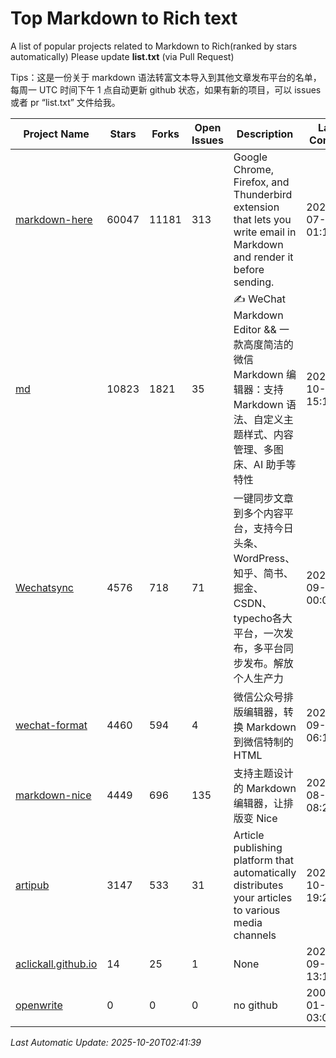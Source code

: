 # Top Markdown to Rich text
A list of popular projects related to Markdown to Rich(ranked by stars automatically)
Please update **list.txt** (via Pull Request)

Tips：这是一份关于 markdown 语法转富文本导入到其他文章发布平台的名单，每周一 UTC 时间下午 1 点自动更新 github 状态，如果有新的项目，可以 issues 或者 pr “list.txt” 文件给我。

| Project Name | Stars | Forks | Open Issues | Description | Last Commit |
| ------------ | ----- | ----- | ----------- | ----------- | ----------- |
| [markdown-here](https://github.com/adam-p/markdown-here) | 60047 | 11181 | 313 | Google Chrome, Firefox, and Thunderbird extension that lets you write email in Markdown and render it before sending. | 2025-07-10 01:17:53 |
| [md](https://github.com/doocs/md) | 10823 | 1821 | 35 | ✍ WeChat Markdown Editor && 一款高度简洁的微信 Markdown 编辑器：支持 Markdown 语法、自定义主题样式、内容管理、多图床、AI 助手等特性 | 2025-10-19 15:16:43 |
| [Wechatsync](https://github.com/wechatsync/Wechatsync) | 4576 | 718 | 71 | 一键同步文章到多个内容平台，支持今日头条、WordPress、知乎、简书、掘金、CSDN、typecho各大平台，一次发布，多平台同步发布。解放个人生产力 | 2023-09-05 00:03:46 |
| [wechat-format](https://github.com/lyricat/wechat-format) | 4460 | 594 | 4 | 微信公众号排版编辑器，转换 Markdown 到微信特制的 HTML | 2025-09-13 06:10:15 |
| [markdown-nice](https://github.com/mdnice/markdown-nice) | 4449 | 696 | 135 | 支持主题设计的 Markdown 编辑器，让排版变 Nice | 2023-08-14 08:29:38 |
| [artipub](https://github.com/crawlab-team/artipub) | 3147 | 533 | 31 | Article publishing platform that automatically distributes your articles to various media channels | 2025-10-06 19:22:35 |
| [aclickall.github.io](https://github.com/aclickall/aclickall.github.io) | 14 | 25 | 1 | None | 2024-09-09 13:14:15 |
| [openwrite](https://www.openwrite.cn/) | 0 | 0 | 0 | no github | 2006-01-02 03:04:05 |

*Last Automatic Update: 2025-10-20T02:41:39*